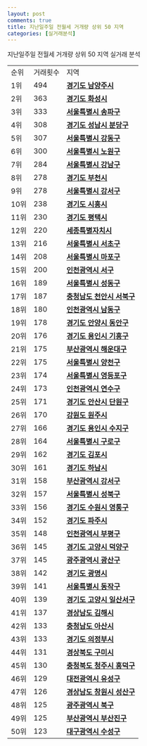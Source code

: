 ```yaml
---
layout: post
comments: true
title: 지난일주일 전월세 거개량 상위 50 지역
categories: [실거래분석]
---
```


지난일주일 전월세 거개량 상위 50 지역 실거래 분석

<table>
  <tr>
    <td>순위</td>
    <td>거래횟수</td>
    <td>지역</td>
  </tr>

  <tr>
    <td>1위</td>
    <td>494</td>
    <td colspan="4" style="font-weight: bold;"><a href="/실거래가/2021/06/16/41360.html">경기도 남양주시 </a></td>
  </tr>

  <tr>
    <td>2위</td>
    <td>363</td>
    <td colspan="4" style="font-weight: bold;"><a href="/실거래가/2021/06/16/41590.html">경기도 화성시 </a></td>
  </tr>

  <tr>
    <td>3위</td>
    <td>333</td>
    <td colspan="4" style="font-weight: bold;"><a href="/실거래가/2021/06/16/11710.html">서울특별시 송파구 </a></td>
  </tr>

  <tr>
    <td>4위</td>
    <td>308</td>
    <td colspan="4" style="font-weight: bold;"><a href="/실거래가/2021/06/16/41135.html">경기도 성남시 분당구 </a></td>
  </tr>

  <tr>
    <td>5위</td>
    <td>307</td>
    <td colspan="4" style="font-weight: bold;"><a href="/실거래가/2021/06/16/11740.html">서울특별시 강동구 </a></td>
  </tr>

  <tr>
    <td>6위</td>
    <td>300</td>
    <td colspan="4" style="font-weight: bold;"><a href="/실거래가/2021/06/16/11350.html">서울특별시 노원구 </a></td>
  </tr>

  <tr>
    <td>7위</td>
    <td>284</td>
    <td colspan="4" style="font-weight: bold;"><a href="/실거래가/2021/06/16/11680.html">서울특별시 강남구 </a></td>
  </tr>

  <tr>
    <td>8위</td>
    <td>278</td>
    <td colspan="4" style="font-weight: bold;"><a href="/실거래가/2021/06/16/41190.html">경기도 부천시 </a></td>
  </tr>

  <tr>
    <td>9위</td>
    <td>278</td>
    <td colspan="4" style="font-weight: bold;"><a href="/실거래가/2021/06/16/11500.html">서울특별시 강서구 </a></td>
  </tr>

  <tr>
    <td>10위</td>
    <td>238</td>
    <td colspan="4" style="font-weight: bold;"><a href="/실거래가/2021/06/16/41390.html">경기도 시흥시 </a></td>
  </tr>

  <tr>
    <td>11위</td>
    <td>230</td>
    <td colspan="4" style="font-weight: bold;"><a href="/실거래가/2021/06/16/41220.html">경기도 평택시 </a></td>
  </tr>

  <tr>
    <td>12위</td>
    <td>220</td>
    <td colspan="4" style="font-weight: bold;"><a href="/실거래가/2021/06/16/36110.html">세종특별자치시 </a></td>
  </tr>

  <tr>
    <td>13위</td>
    <td>216</td>
    <td colspan="4" style="font-weight: bold;"><a href="/실거래가/2021/06/16/11650.html">서울특별시 서초구 </a></td>
  </tr>

  <tr>
    <td>14위</td>
    <td>208</td>
    <td colspan="4" style="font-weight: bold;"><a href="/실거래가/2021/06/16/11440.html">서울특별시 마포구 </a></td>
  </tr>

  <tr>
    <td>15위</td>
    <td>200</td>
    <td colspan="4" style="font-weight: bold;"><a href="/실거래가/2021/06/16/28260.html">인천광역시 서구 </a></td>
  </tr>

  <tr>
    <td>16위</td>
    <td>189</td>
    <td colspan="4" style="font-weight: bold;"><a href="/실거래가/2021/06/16/11200.html">서울특별시 성동구 </a></td>
  </tr>

  <tr>
    <td>17위</td>
    <td>187</td>
    <td colspan="4" style="font-weight: bold;"><a href="/실거래가/2021/06/16/44133.html">충청남도 천안시 서북구 </a></td>
  </tr>

  <tr>
    <td>18위</td>
    <td>180</td>
    <td colspan="4" style="font-weight: bold;"><a href="/실거래가/2021/06/16/28200.html">인천광역시 남동구 </a></td>
  </tr>

  <tr>
    <td>19위</td>
    <td>178</td>
    <td colspan="4" style="font-weight: bold;"><a href="/실거래가/2021/06/16/41173.html">경기도 안양시 동안구 </a></td>
  </tr>

  <tr>
    <td>20위</td>
    <td>176</td>
    <td colspan="4" style="font-weight: bold;"><a href="/실거래가/2021/06/16/41463.html">경기도 용인시 기흥구 </a></td>
  </tr>

  <tr>
    <td>21위</td>
    <td>175</td>
    <td colspan="4" style="font-weight: bold;"><a href="/실거래가/2021/06/16/26350.html">부산광역시 해운대구 </a></td>
  </tr>

  <tr>
    <td>22위</td>
    <td>175</td>
    <td colspan="4" style="font-weight: bold;"><a href="/실거래가/2021/06/16/11470.html">서울특별시 양천구 </a></td>
  </tr>

  <tr>
    <td>23위</td>
    <td>174</td>
    <td colspan="4" style="font-weight: bold;"><a href="/실거래가/2021/06/16/11560.html">서울특별시 영등포구 </a></td>
  </tr>

  <tr>
    <td>24위</td>
    <td>173</td>
    <td colspan="4" style="font-weight: bold;"><a href="/실거래가/2021/06/16/28185.html">인천광역시 연수구 </a></td>
  </tr>

  <tr>
    <td>25위</td>
    <td>171</td>
    <td colspan="4" style="font-weight: bold;"><a href="/실거래가/2021/06/16/41273.html">경기도 안산시 단원구 </a></td>
  </tr>

  <tr>
    <td>26위</td>
    <td>170</td>
    <td colspan="4" style="font-weight: bold;"><a href="/실거래가/2021/06/16/42130.html">강원도 원주시 </a></td>
  </tr>

  <tr>
    <td>27위</td>
    <td>166</td>
    <td colspan="4" style="font-weight: bold;"><a href="/실거래가/2021/06/16/41465.html">경기도 용인시 수지구 </a></td>
  </tr>

  <tr>
    <td>28위</td>
    <td>164</td>
    <td colspan="4" style="font-weight: bold;"><a href="/실거래가/2021/06/16/11530.html">서울특별시 구로구 </a></td>
  </tr>

  <tr>
    <td>29위</td>
    <td>162</td>
    <td colspan="4" style="font-weight: bold;"><a href="/실거래가/2021/06/16/41570.html">경기도 김포시 </a></td>
  </tr>

  <tr>
    <td>30위</td>
    <td>161</td>
    <td colspan="4" style="font-weight: bold;"><a href="/실거래가/2021/06/16/41450.html">경기도 하남시 </a></td>
  </tr>

  <tr>
    <td>31위</td>
    <td>158</td>
    <td colspan="4" style="font-weight: bold;"><a href="/실거래가/2021/06/16/26440.html">부산광역시 강서구 </a></td>
  </tr>

  <tr>
    <td>32위</td>
    <td>157</td>
    <td colspan="4" style="font-weight: bold;"><a href="/실거래가/2021/06/16/11290.html">서울특별시 성북구 </a></td>
  </tr>

  <tr>
    <td>33위</td>
    <td>156</td>
    <td colspan="4" style="font-weight: bold;"><a href="/실거래가/2021/06/16/41117.html">경기도 수원시 영통구 </a></td>
  </tr>

  <tr>
    <td>34위</td>
    <td>152</td>
    <td colspan="4" style="font-weight: bold;"><a href="/실거래가/2021/06/16/41480.html">경기도 파주시 </a></td>
  </tr>

  <tr>
    <td>35위</td>
    <td>148</td>
    <td colspan="4" style="font-weight: bold;"><a href="/실거래가/2021/06/16/28237.html">인천광역시 부평구 </a></td>
  </tr>

  <tr>
    <td>36위</td>
    <td>145</td>
    <td colspan="4" style="font-weight: bold;"><a href="/실거래가/2021/06/16/41281.html">경기도 고양시 덕양구 </a></td>
  </tr>

  <tr>
    <td>37위</td>
    <td>145</td>
    <td colspan="4" style="font-weight: bold;"><a href="/실거래가/2021/06/16/29200.html">광주광역시 광산구 </a></td>
  </tr>

  <tr>
    <td>38위</td>
    <td>142</td>
    <td colspan="4" style="font-weight: bold;"><a href="/실거래가/2021/06/16/41210.html">경기도 광명시 </a></td>
  </tr>

  <tr>
    <td>39위</td>
    <td>141</td>
    <td colspan="4" style="font-weight: bold;"><a href="/실거래가/2021/06/16/11590.html">서울특별시 동작구 </a></td>
  </tr>

  <tr>
    <td>40위</td>
    <td>139</td>
    <td colspan="4" style="font-weight: bold;"><a href="/실거래가/2021/06/16/41287.html">경기도 고양시 일산서구 </a></td>
  </tr>

  <tr>
    <td>41위</td>
    <td>137</td>
    <td colspan="4" style="font-weight: bold;"><a href="/실거래가/2021/06/16/48250.html">경상남도 김해시 </a></td>
  </tr>

  <tr>
    <td>42위</td>
    <td>133</td>
    <td colspan="4" style="font-weight: bold;"><a href="/실거래가/2021/06/16/44200.html">충청남도 아산시 </a></td>
  </tr>

  <tr>
    <td>43위</td>
    <td>133</td>
    <td colspan="4" style="font-weight: bold;"><a href="/실거래가/2021/06/16/41150.html">경기도 의정부시 </a></td>
  </tr>

  <tr>
    <td>44위</td>
    <td>131</td>
    <td colspan="4" style="font-weight: bold;"><a href="/실거래가/2021/06/16/47190.html">경상북도 구미시 </a></td>
  </tr>

  <tr>
    <td>45위</td>
    <td>130</td>
    <td colspan="4" style="font-weight: bold;"><a href="/실거래가/2021/06/16/43113.html">충청북도 청주시 흥덕구 </a></td>
  </tr>

  <tr>
    <td>46위</td>
    <td>129</td>
    <td colspan="4" style="font-weight: bold;"><a href="/실거래가/2021/06/16/30200.html">대전광역시 유성구 </a></td>
  </tr>

  <tr>
    <td>47위</td>
    <td>126</td>
    <td colspan="4" style="font-weight: bold;"><a href="/실거래가/2021/06/16/48123.html">경상남도 창원시 성산구 </a></td>
  </tr>

  <tr>
    <td>48위</td>
    <td>125</td>
    <td colspan="4" style="font-weight: bold;"><a href="/실거래가/2021/06/16/29170.html">광주광역시 북구 </a></td>
  </tr>

  <tr>
    <td>49위</td>
    <td>125</td>
    <td colspan="4" style="font-weight: bold;"><a href="/실거래가/2021/06/16/26230.html">부산광역시 부산진구 </a></td>
  </tr>

  <tr>
    <td>50위</td>
    <td>123</td>
    <td colspan="4" style="font-weight: bold;"><a href="/실거래가/2021/06/16/27260.html">대구광역시 수성구 </a></td>
  </tr>

</table>
